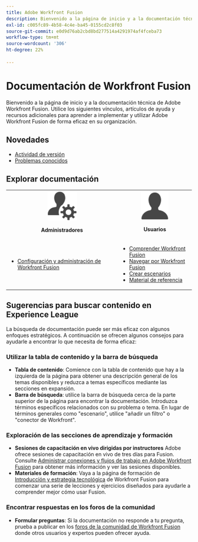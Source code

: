 ```yaml
---
title: Adobe Workfront Fusion
description: Bienvenido a la página de inicio y a la documentación técnica de Adobe Workfront Fusion. Utilice los siguientes vínculos, artículos de ayuda y recursos adicionales para aprender a implementar y utilizar Adobe Workfront Fusion de forma eficaz en su organización.
exl-id: c005fc89-4b58-4c4e-ba45-0155cd2c8f03
source-git-commit: e0d9d76ab2cbd8bd277514a4291974af4fceba73
workflow-type: tm+mt
source-wordcount: '306'
ht-degree: 22%

---
```


# Documentación de Workfront Fusion

Bienvenido a la página de inicio y a la documentación técnica de Adobe Workfront Fusion. Utilice los siguientes vínculos, artículos de ayuda y recursos adicionales para aprender a implementar y utilizar Adobe Workfront Fusion de forma eficaz en su organización.

## Novedades

* [Actividad de versión](/help/workfront-fusion/fusion-product-releases/fusion-release-activity.md)
* [Problemas conocidos](https://experienceleague.adobe.com/en/docs/workfront-known-issues/issues/fusion/workfrontfusion)

## Explorar documentación

<table>

<tr>
    <td style="text-align: center;"><img src="assets/admin-icon.png" style="width: 80px; height: 80px;"><p><b>Administradores</b></p></td>
    <td style="text-align: center;"><img src="assets/users-icon.png" style="width: 75px; height: 75px;"><p><b>Usuarios</b></p></td>
  </tr>
  <tr>
    <td>
    <ul>
    <li><a href="/help/workfront-fusion/set-up-and-manage-workfront-fusion/set-up-and-manage-workfront-fusion-toc.md">Configuración y administración de Workfront Fusion</a></li>
    </ul>
 </td>
    <td>
        <ul>
        <li><a href="/help/workfront-fusion/get-started-with-fusion/understand-fusion/understand-fusion-toc.md">Comprender Workfront Fusion</a></li>
        <li><a href="/help/workfront-fusion/get-started-with-fusion/navigate-fusion/navigate-workfront-fusion.md">Navegar por Workfront Fusion</a></li>
        <li><a href="/help/workfront-fusion/create-scenarios/create-scenarios-toc.md">Crear escenarios</a></li>
        <li><a href="/help/workfront-fusion/references/references-toc.md">Material de referencia</a></li>
        </ul>
    </td>
  </tr>
</table>

## Sugerencias para buscar contenido en Experience League

La búsqueda de documentación puede ser más eficaz con algunos enfoques estratégicos. A continuación se ofrecen algunos consejos para ayudarle a encontrar lo que necesita de forma eficaz:

### Utilizar la tabla de contenido y la barra de búsqueda

* **Tabla de contenido**: Comience con la tabla de contenido que hay a la izquierda de la página para obtener una descripción general de los temas disponibles y reduzca a temas específicos mediante las secciones en expansión.
* **Barra de búsqueda**: utilice la barra de búsqueda cerca de la parte superior de la página para encontrar la documentación. Introduzca términos específicos relacionados con su problema o tema. En lugar de términos generales como &quot;escenario&quot;, utilice &quot;añadir un filtro&quot; o &quot;conector de Workfront&quot;.

### Exploración de las secciones de aprendizaje y formación

* **Sesiones de capacitación en vivo dirigidas por instructores** Adobe ofrece sesiones de capacitación en vivo de tres días para Fusion. Consulte [Administrar conexiones y flujos de trabajo en Adobe Workfront Fusion](https://learning.adobe.com/courses/adobe_workfront/cours000000000098121.html) para obtener más información y ver las sesiones disponibles.
* **Materiales de formación**: Vaya a la página de formación de [Introducción y estrategia tecnológica](https://experienceleague.adobe.com/en/docs/workfront-learn/tutorials-workfront/fusion/welcome-to-workfront-fusion/introduction-and-tech-strategy) de Workfront Fusion para comenzar una serie de lecciones y ejercicios diseñados para ayudarle a comprender mejor cómo usar Fusion.

### Encontrar respuestas en los foros de la comunidad

* **Formular preguntas**: Si la documentación no responde a tu pregunta, prueba a publicar en los [foros de la comunidad de Workfront Fusion](https://experienceleaguecommunities.adobe.com/t5/workfront-fusion/ct-p/workfront-fusion-2) donde otros usuarios y expertos pueden ofrecer ayuda.

